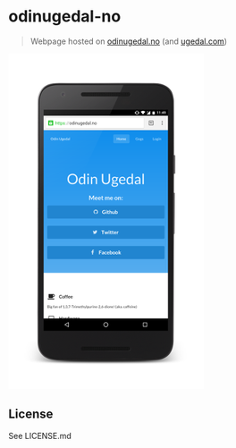 # odinugedal-no
> Webpage hosted on [odinugedal.no](https://odinugedal.no) (and [ugedal.com](https://ugedal.com))

![Nexus 5X with app](art/n5x.png)

## License
See LICENSE.md
